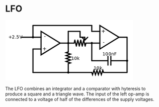 # LFO

![LFO](preview.png)

The LFO combines an integrator and a comparator with hyteresis to produce a square and a triangle wave. The input of the left op-amp is connected to a voltage of half of the differences of the supply voltages.
